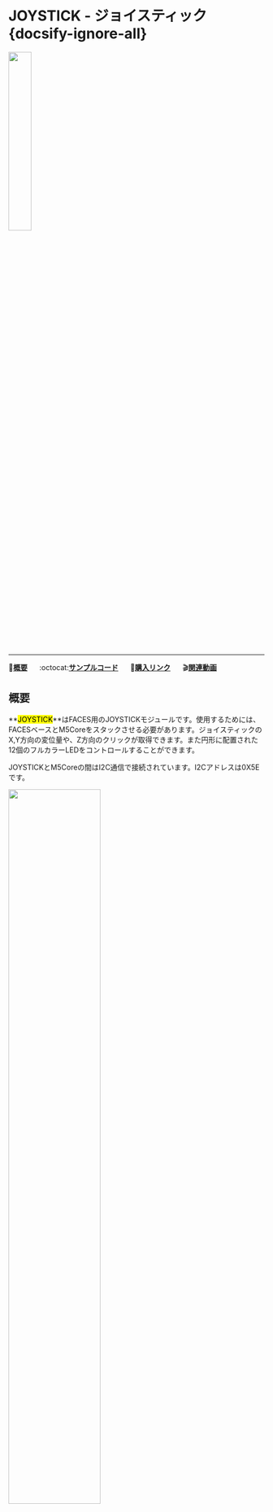 # JOYSTICK - ジョイスティック {docsify-ignore-all}

<img src="assets/img/product_pics/module/module_joystick_01.png" width="30%" height="30%">

***

:memo:**[概要](#概要)**&nbsp;&nbsp;&nbsp;&nbsp;&nbsp;&nbsp;:octocat:**[サンプルコード](#サンプルコード)**&nbsp;&nbsp;&nbsp;&nbsp;&nbsp;&nbsp;🛒**[購入リンク](https://item.taobao.com/item.htm?spm=a1z10.3-c.w4002-1172588106.15.6c7f425eQd3OmC&id=581195019026)**&nbsp;&nbsp;&nbsp;&nbsp;&nbsp;&nbsp;:clapper:**[関連動画](#関連動画)**

## 概要

**<mark>JOYSTICK</mark>**はFACES用のJOYSTICKモジュールです。使用するためには、FACESベースとM5Coreをスタックさせる必要があります。ジョイスティックのX,Y方向の変位量や、Z方向のクリックが取得できます。また円形に配置された12個のフルカラーLEDをコントロールすることができます。

JOYSTICKとM5Coreの間はI2C通信で接続されています。I2Cアドレスは0X5Eです。

<img src="assets/img/product_pics/module/module_joystick_03.png" width="60%" height="60%">

## 特徴

- 12個のフルカラーLED
- I2C通信、シンプルなプログラミングインターフェース

## 関数

**円形LED制御**

```arduino
/*
    Parameter:
        indexOfLED: 0 ~ 11
        r, g, b: 0 ~ 254
*/
void Led(int indexOfLED, int r, int g, int b){
  Wire.beginTransmission(FACE_JOY_ADDR);
  Wire.write(indexOfLED);
  Wire.write(r);
  Wire.write(g);
  Wire.write(b);
  Wire.endTransmission();
}
```

**各方向のジョイスティック変位量とクリック取得**

```arduino
void get_joystick_offset(void){
  Wire.requestFrom(FACE_JOY_ADDR, 5);
  if (Wire.available()) {

    y_data_L = Wire.read();
    y_data_H = Wire.read();
    x_data_L = Wire.read();
    x_data_H = Wire.read();

    button_data = Wire.read();// Z(0: released 1: pressed)
}
```

<img src="assets/img/product_pics/module/module_joystick_02.png" width="60%" height="60%">

## パッケージ内容

- 1x JOYSTICKモジュール

## 関連リンク

- **[公式ビデオ](https://i.youku.com/i/UNjE1ODA2MzE0OA==?spm=a2hzp.8253869.0.0)**

- **[フォーラム](http://forum.m5stack.com/)**

- **[ATmega328pファームウェア](https://github.com/m5stack/M5-ProductExampleCodes/tree/master/Module/JOYSTICK/firmware_328p/FacesJoystick328)**

## サンプルコード

### Arduino IDE

*完全なソースコードは[こちら](https://github.com/m5stack/M5-ProductExampleCodes/tree/master/Module/JOYSTICK/Arduino/faces_joystick)。*

```arduino
/*
* faces_joystick.ino
*/
#include <M5Stack.h>

#define FACE_JOY_ADDR     0X5E

// declaration
uint8_t x_data_L;
uint8_t x_data_H;
uint8_t y_data_L;
uint8_t y_data_H;
uint8_t button_data;
uint16_t x_data;
uint16_t y_data;

// initialization
M5.begin();
Wire.begin();

// get data from ENCONDER
Wire.requestFrom(FACE_JOY_ADDR, 5);
if (Wire.available()) {
  y_data_L = Wire.read();
  y_data_H = Wire.read();
  x_data_L = Wire.read();
  x_data_H = Wire.read();
  button_data = Wire.read();// Z(0: released 1: pressed)
  x_data = x_data_H << 8 |x_data_L;
  y_data = y_data_H << 8 |y_data_L;
}

// IIC send data, 4bytes
Wire.beginTransmission(FACE_JOY_ADDR);
Wire.write(indexOfLED);
Wire.write(r);
Wire.write(g);
Wire.write(b);
Wire.endTransmission();
```

## 関連動画

**Joystickを電動車椅子のリモコンとして使用**

<iframe height=498 width=510 src='https://player.youku.com/embed/XNDAxNDMwMzg5Mg==' frameborder="0" allow="accelerometer; autoplay; encrypted-media; gyroscope; picture-in-picture" allowfullscreen></iframe>

**Joystickを使用したメニュー操作**

<iframe height=498 width=510 src='https://player.youku.com/embed/XNDAxNDI2ODQ4MA==' frameborder="0" allow="accelerometer; autoplay; encrypted-media; gyroscope; picture-in-picture" allowfullscreen></iframe>

